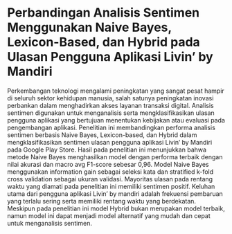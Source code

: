# Perbandingan Analisis Sentimen Menggunakan Naive Bayes, Lexicon-Based, dan Hybrid pada Ulasan Pengguna Aplikasi Livin’ by Mandiri

Perkembangan teknologi mengalami peningkatan yang sangat pesat hampir di seluruh sektor kehidupan manusia, salah satunya peningkatan inovasi perbankan dalam menghadirkan akses layanan transaksi digital. Analisis sentimen digunakan untuk menganalisis serta mengklasifikasikan ulasan pengguna aplikasi yang bertujuan menentukan kebijakan atau evaluasi pada pengembangan aplikasi. Penelitian ini membandingkan performa analisis sentimen berbasis Naive Bayes, Lexicon-based, dan Hybrid dalam mengklasifikasikan sentimen ulasan pengguna aplikasi Livin’ by Mandiri pada Google Play Store. Hasil pada penelitian ini menunjukkan bahwa metode Naive Bayes menghasilkan model dengan performa terbaik dengan nilai akurasi dan macro avg F1-score sebesar 0,96. Model Naive Bayes menggunakan information gain sebagai seleksi kata dan stratified k-fold cross validation sebagai ukuran validasi. Mayoritas ulasan pada rentang waktu yang diamati pada penelitian ini memiliki sentimen positif. Keluhan utama dari pengguna aplikasi Livin’ by mandiri adalah frekuensi pembaruan yang terlalu sering serta memiliki rentang waktu yang berdekatan. Meskipun pada penelitian ini model Hybrid bukan merupakan model terbaik, namun model ini dapat menjadi model alternatif yang mudah dan cepat untuk menganalisis sentimen.
